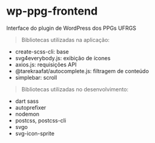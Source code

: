 # wp-ppg-frontend
Interface do plugin de WordPress dos PPGs UFRGS

> Bibliotecas utilizadas na aplicação:

* create-scss-cli: base
* svg4everybody.js: exibição de ícones
* axios.js: requisições API
* @tarekraafat/autocomplete.js: filtragem de conteúdo
* simplebar: scroll

> Bibliotecas utilizadas no desenvolvimento:

* dart sass
* autoprefixer
* nodemon
* postcss, postcss-cli
* svgo
* svg-icon-sprite